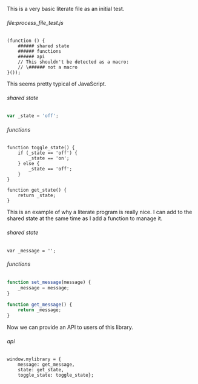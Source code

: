 This is a very basic literate file as an initial test.

###### file:process_file_test.js
    (function () {
        ###### shared state
        ###### functions
        ###### api
        // This shouldn't be detected as a macro:
        // \###### not a macro
    }());


This seems pretty typical of JavaScript.

###### shared state
```javascript
var _state = 'off';
```

###### functions

    function toggle_state() {
        if (_state == 'off') {
            _state == 'on';
        } else {
            _state == 'off';
        }
    }

    function get_state() {
        return _state;
    }


This is an example of why a literate program is really nice. I can add to the
shared state at the same time as I add a function to manage it.

###### shared state
    var _message = '';

###### functions
```javascript
function set_message(message) {
    _message = message;
}

function get_message() {
    return _message;
}
```


Now we can provide an API to users of this library.

###### api
    window.mylibrary = {
        message: get_message,
        state: get_state,
        toggle_state: toggle_state};
